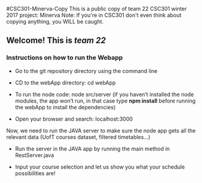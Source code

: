 #CSC301-Minerva-Copy
This is a public copy of team 22 CSC301 winter 2017 project: Minerva
Note: If you're in CSC301 don't even think about copying anything, you WILL be caught.

## **Welcome!** This is *team 22*

### Instructions on how to run the Webapp

- Go to the git repository directory using the command line

- CD to the webApp directory: cd webApp

- To run the node code: node src/server
 (if you haven’t installed the node modules, the app won’t run, in that case type **npm install** before running the webApp to install the dependencies)

- Open your browser and search: localhost:3000

 Now, we need to run the JAVA server to make sure the node app gets all the relevant data (UofT courses dataset, filtered timetables…)
 
- Run the server in the JAVA app by running the main method in RestServer.java

- Input your course selection and let us show you what your schedule possibilities are!
